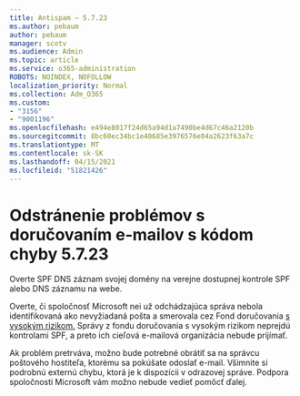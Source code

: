 ```yaml
---
title: Antispam – 5.7.23
ms.author: pebaum
author: pebaum
manager: scotv
ms.audience: Admin
ms.topic: article
ms.service: o365-administration
ROBOTS: NOINDEX, NOFOLLOW
localization_priority: Normal
ms.collection: Adm_O365
ms.custom:
- "3156"
- "9001196"
ms.openlocfilehash: e494e8017f24d65a94d1a7490be4d67c46a2120b
ms.sourcegitcommit: 8bc60ec34bc1e40685e3976576e04a2623f63a7c
ms.translationtype: MT
ms.contentlocale: sk-SK
ms.lasthandoff: 04/15/2021
ms.locfileid: "51821426"
---
```

# <a name="fix-email-delivery-issues-for-error-code-5723"></a>Odstránenie problémov s doručovaním e-mailov s kódom chyby 5.7.23

Overte SPF DNS záznam svojej domény na verejne dostupnej kontrole SPF alebo DNS záznamu na webe.

Overte, či spoločnosť Microsoft nei už odchádzajúca správa nebola identifikovaná ako nevyžiadaná pošta a smerovala cez Fond doručovania [s vysokým rizikom.](https://docs.microsoft.com/microsoft-365/security/office-365-security/high-risk-delivery-pool-for-outbound-messages) Správy z fondu doručovania s vysokým rizikom neprejdú kontrolami SPF, a preto ich cieľová e-mailová organizácia nebude prijímať.

Ak problém pretrváva, možno bude potrebné obrátiť sa na správcu poštového hostiteľa, ktorému sa pokúšate odoslať e-mail. Všimnite si podrobnú externú chybu, ktorá je k dispozícii v odrazovej správe. Podpora spoločnosti Microsoft vám možno nebude vedieť pomôcť ďalej.
